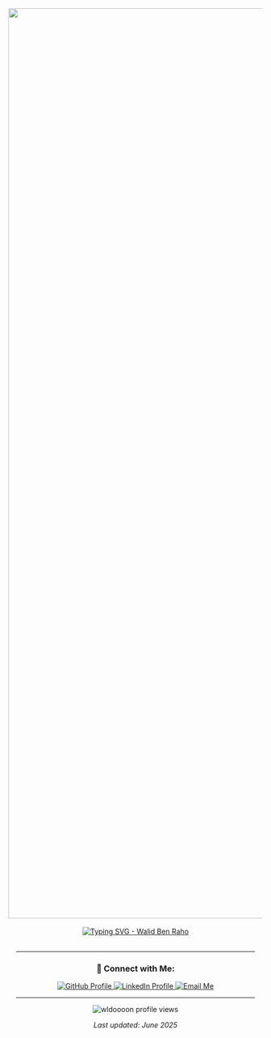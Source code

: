 <div align="center">
  <a href="https://github.com/wldoooon">
    <img src="https://media0.giphy.com/media/v1.Y2lkPTc5MGI3NjExc2Yydm4weDhhNWtidjJkNm96c2c0OXU1N2Jseng0Z3U0Z2c0OHZ2ZCZlcD12MV9pbnRlcm5hbF9naWZfYnlfaWQmY3Q9Zw/pVGsAWjzvXcZW4ZBTE/giphy.gif" alt="Pixel Art Developer Coding GIF" width="1800" /> 
    </a>
</div>

<br />

<div align="center">
  <a href="https://git.io/typing-svg">
    <img src="https://readme-typing-svg.demolab.com?font=Fira+Code&weight=600&size=26&duration=3000&pause=1000&color=213750&center=true&vCenter=true&width=600&lines=Hi+%F0%9F%91%8B%2C+I'm+doonrevver86;CS+Student+%7C+Backend+%26+ML+Learner;" alt="Typing SVG - Walid Ben Raho" />
  </a>
</div>


<br />

<div align="left" style="max-width: 800px; margin: auto; padding: 0 15px;">



---

<h3 align="center">🔗 Connect with Me:</h3>
<p align="center">
  <a href="https://github.com/wldoooon" target="_blank">
    <img src="https://img.shields.io/badge/GitHub-%23121011.svg?logo=github&logoColor=white" alt="GitHub Profile"/>
  </a>
  <a href="https://www.linkedin.com/in/walid-benraho/" target="_blank"> <img src="https://custom-icon-badges.demolab.com/badge/LinkedIn-0A66C2?logo=linkedin-white&logoColor=fffs" alt="LinkedIn Profile"/>
  </a>
  <a href="mailto:walid.benraho005@gmail.com"> <img src="https://img.shields.io/badge/Gmail-D14836?logo=gmail&logoColor=white" alt="Email Me"/>
  </a>
  </p>

---

<div align="center">
  <img src="https://komarev.com/ghpvc/?username=wldoooon&label=Profile%20Visitors&color=20C20E&style=flat-square" alt="wldoooon profile views"/>
</div>

<p align="center">
  <em>Last updated: June 2025</em> </p>
